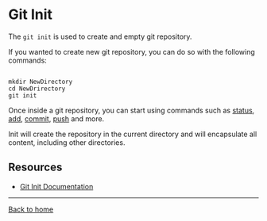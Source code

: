 # Git Init

The `git init` is used to create and empty git repository.

If you wanted to create new git repository, you can do so with the following commands:
```

mkdir NewDirectory
cd NewDrirectory
git init
```

Once inside a git repository, you can start using commands such as
[status](./Status.md),
[add](./Add.md),
[commit](Commit.md),
[push](./Push.md)
and more.

Init will create the repository in the current directory and will encapsulate all content, including other directories. 

## Resources

- [Git Init Documentation](https://git-scm.com/docs/git-init)

---

[Back to home](../README.md)